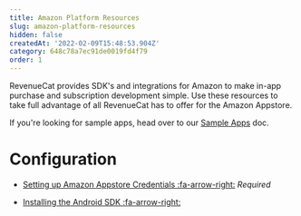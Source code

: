 ```yaml
---
title: Amazon Platform Resources
slug: amazon-platform-resources
hidden: false
createdAt: '2022-02-09T15:48:53.904Z'
category: 648c78a7ec91de0019fd4f79
order: 1
---
```

RevenueCat provides SDK's and integrations for Amazon to make in-app purchase and subscription development simple. Use these resources to take full advantage of all RevenueCat has to offer for the Amazon Appstore.

If you're looking for sample apps, head over to our [Sample Apps](doc:sample-apps) doc.

# Configuration

- [Setting up Amazon Appstore Credentials :fa-arrow-right:](doc:amazon-appstore-credentials) 
  *Required*

- [Installing the Android SDK :fa-arrow-right:](doc:android)